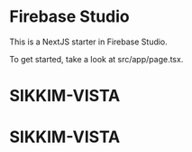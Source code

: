 # Firebase Studio

This is a NextJS starter in Firebase Studio.

To get started, take a look at src/app/page.tsx.
# SIKKIM-VISTA
# SIKKIM-VISTA
